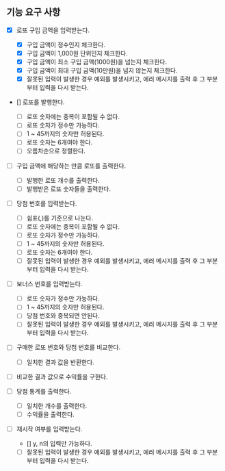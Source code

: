 ## 기능 요구 사항

- [x] 로또 구입 금액을 입력받는다.

  - [x] 구입 금액이 정수인지 체크한다.
  - [x] 구입 금액이 1,000원 단위인지 체크한다.
  - [x] 구입 금액이 최소 구입 금액(1000원)을 넘는지 체크한다.
  - [x] 구입 금액이 최대 구입 금액(10만원)을 넘지 않는지 체크한다.
  - [x] 잘못된 입력이 발생한 경우 예외를 발생시키고, 에러 메시지를 출력 후 그 부분부터 입력을 다시 받는다.

- [] 로또를 발행한다.

  - [ ] 로또 숫자에는 중복이 포함될 수 없다.
  - [ ] 로또 숫자가 정수만 가능하다.
  - [ ] 1 ~ 45까지의 숫자만 허용된다.
  - [ ] 로또 숫자는 6개여야 한다.
  - [ ] 오름차순으로 정렬한다.

- [ ] 구입 금액에 해당하는 만큼 로또를 출력한다.

  - [ ] 발행한 로또 개수를 출력한다.
  - [ ] 발행받은 로또 숫자들을 출력한다.

- [ ] 당첨 번호를 입력받는다.

  - [ ] 쉼표(,)를 기준으로 나눈다.
  - [ ] 로또 숫자에는 중복이 포함될 수 없다.
  - [ ] 로또 숫자가 정수만 가능하다.
  - [ ] 1 ~ 45까지의 숫자만 허용된다.
  - [ ] 로또 숫자는 6개여야 한다.
  - [ ] 잘못된 입력이 발생한 경우 예외를 발생시키고, 에러 메시지를 출력 후 그 부분부터 입력을 다시 받는다.

- [ ] 보너스 번호를 입력받는다.

  - [ ] 로또 숫자가 정수만 가능하다.
  - [ ] 1 ~ 45까지의 숫자만 허용된다.
  - [ ] 당첨 번호와 중복되면 안된다.
  - [ ] 잘못된 입력이 발생한 경우 예외를 발생시키고, 에러 메시지를 출력 후 그 부분부터 입력을 다시 받는다.

- [ ] 구매한 로또 번호와 당첨 번호를 비교한다.

  - [ ] 일치한 결과 값을 반환한다.

- [ ] 비교한 결과 값으로 수익률을 구한다.

- [ ] 당첨 통계를 출력한다.

  - [ ] 일치한 개수를 출력한다.
  - [ ] 수익률을 출력한다.

- [ ] 재시작 여부를 입력받는다.
  - [] y, n의 입력만 가능하다.
  - [ ] 잘못된 입력이 발생한 경우 예외를 발생시키고, 에러 메시지를 출력 후 그 부분부터 입력을 다시 받는다.
